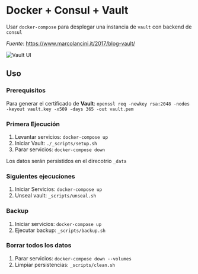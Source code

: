 # Docker + Consul + Vault

Usar `docker-compose` para desplegar una instancia de `vault` con backend de `consul`

*Fuente*: https://www.marcolancini.it/2017/blog-vault/

![Vault UI](https://www.marcolancini.it/images/posts/blog_vault_2.jpg)

## Uso

### Prerequisitos

Para generar el certificado de **Vault**: `openssl req -newkey rsa:2048 -nodes -keyout vault.key -x509 -days 365 -out vault.pem`

### Primera Ejecución

1. Levantar servicios: `docker-compose up`
2. Iniciar Vault:     `./_scripts/setup.sh`
3. Parar servicios:      `docker-compose down`

Los datos serán persistidos en el direcotrio `_data`

### Siguientes ejecuciones

1. Iniciar Servicios: `docker-compose up`
2. Unseal vault:   `_scripts/unseal.sh`

### Backup

1. Iniciar servicios: `docker-compose up`
2. Ejecutar backup:     `_scripts/backup.sh`

### Borrar todos los datos

1. Parar servicios: `docker-compose down --volumes`
2. Limpiar persistencias: `_scripts/clean.sh`
